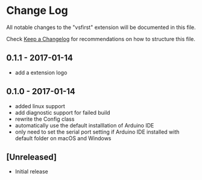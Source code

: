 # Change Log
All notable changes to the "vsfirst" extension will be documented in this file.

Check [Keep a Changelog](http://keepachangelog.com/) for recommendations on how to structure this file.

## 0.1.1 - 2017-01-14
- add a extension logo

## 0.1.0 - 2017-01-14
- added linux support
- add diagnostic support for failed build
- rewrite the Config class
- automatically use the default installlation of Arduino IDE
- only need to set the serial port setting if Arduino IDE installed with default folder on macOS and Windows

## [Unreleased]
- Initial release